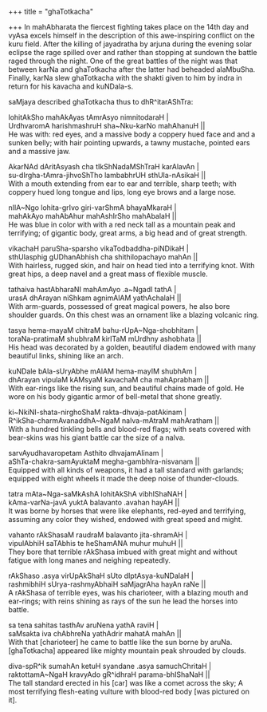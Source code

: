 +++
title = "ghaTotkacha"

+++
In mahAbharata the fiercest fighting takes place on the 14th day and
vyAsa excels himself in the description of this awe-inspiring conflict
on the kuru field. After the killing of jayadratha by arjuna during the
evening solar eclipse the rage spilled over and rather than stopping at
sundown the battle raged through the night. One of the great battles of
the night was that between karNa and ghaTotkacha after the latter had
beheaded alaMbuSha. Finally, karNa slew ghaTotkacha with the shakti
given to him by indra in return for his kavacha and kuNDala-s.

saMjaya described ghaTotkacha thus to dhR^itarAShTra:

lohitAkSho mahAkAyas tAmrAsyo nimnitodaraH |  
UrdhvaromA harishmashruH sha\~Nku-karNo mahAhanuH ||  
He was with: red eyes, and a massive body a coppery hued face and and a
sunken belly; with hair pointing upwards, a tawny mustache, pointed ears
and a massive jaw.

AkarNAd dAritAsyash cha tIkShNadaMShTraH karAlavAn |  
su-dIrgha-tAmra-jihvoShTho lambabhrUH sthUla-nAsikaH ||  
With a mouth extending from ear to ear and terrible, sharp teeth; with
coppery hued long tongue and lips, long eye brows and a large nose.

nIlA\~Ngo lohita-grIvo giri-varShmA bhayaMkaraH |  
mahAkAyo mahAbAhur mahAshIrSho mahAbalaH ||  
He was blue in color with with a red neck tall as a mountain peak and
terrifying; of gigantic body, great arms, a big head and of great
strength.

vikachaH paruSha-sparsho vikaTodbaddha-piNDikaH |  
sthUlasphig gUDhanAbhish cha shithilopachayo mahAn ||  
With hairless, rugged skin, and hair on head tied into a terrifying
knot. With great hips, a deep navel and a great mass of flexible muscle.

tathaiva hastAbharaNI mahAmAyo .a\~NgadI tathA |  
urasA dhArayan niShkam agnimAlAM yathAchalaH ||  
With arm-guards, possessed of great magical powers, he also bore
shoulder guards. On this chest was an ornament like a blazing volcanic
ring.

tasya hema-mayaM chitraM bahu-rUpA\~Nga-shobhitam |  
toraNa-pratimaM shubhraM kirITaM mUrdhny ashobhata ||  
His head was decorated by a golden, beautiful diadem endowed with many
beautiful links, shining like an arch.

kuNDale bAla-sUryAbhe mAlAM hema-mayIM shubhAm |  
dhArayan vipulaM kAMsyaM kavachaM cha mahAprabham ||  
With ear-rings like the rising sun, and beautiful chains made of gold.
He wore on his body gigantic armor of bell-metal that shone greatly.

ki\~NkiNI-shata-nirghoShaM rakta-dhvaja-patAkinam |  
R^ikSha-charmAvanaddhA\~NgaM nalva-mAtraM mahAratham ||  
With a hundred tinkling bells and blood-red flags; with seats covered
with bear-skins was his giant battle car the size of a nalva.

sarvAyudhavaropetam Asthito dhvajamAlinam |  
aShTa-chakra-samAyuktaM megha-gambhIra-nisvanam ||  
Equipped with all kinds of weapons, it had a tall standard with
garlands; equipped with eight wheels it made the deep noise of
thunder-clouds.

tatra mAta\~Nga-saMkAshA lohitAkShA vibhIShaNAH |  
kAma-varNa-javA yuktA balavanto .avahan hayAH ||  
It was borne by horses that were like elephants, red-eyed and
terrifying, assuming any color they wished, endowed with great speed and
might.

vahanto rAkShasaM raudraM balavanto jita-shramAH |  
vipulAbhiH saTAbhis te heShamANA muhur muhuH ||  
They bore that terrible rAkShasa imbued with great might and without
fatigue with long manes and neighing repeatedly.

rAkShaso .asya virUpAkShaH sUto dIptAsya-kuNDalaH |  
rashmibhiH sUrya-rashmyAbhaiH saMjagrAha hayAn raNe ||  
A rAkShasa of terrible eyes, was his charioteer, with a blazing mouth
and ear-rings; with reins shining as rays of the sun he lead the horses
into battle.

sa tena sahitas tasthAv aruNena yathA raviH |  
saMsakta iva chAbhreNa yathAdrir mahatA mahAn ||  
With that \[charioteer\] he came to battle like the sun borne by aruNa.
\[ghaTotkacha\] appeared like mighty mountain peak shrouded by clouds.

diva-spR^ik sumahAn ketuH syandane .asya samuchChritaH |  
raktottamA\~NgaH kravyAdo gR^idhraH parama-bhIShaNaH ||  
The tall standard erected in his \[car\] was like a comet across the
sky; A most terrifying flesh-eating vulture with blood-red body \[was
pictured on it\].
